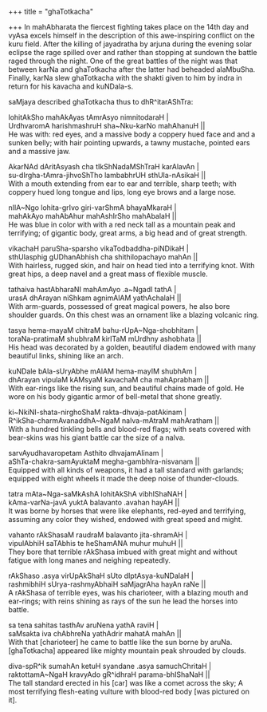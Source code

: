 +++
title = "ghaTotkacha"

+++
In mahAbharata the fiercest fighting takes place on the 14th day and
vyAsa excels himself in the description of this awe-inspiring conflict
on the kuru field. After the killing of jayadratha by arjuna during the
evening solar eclipse the rage spilled over and rather than stopping at
sundown the battle raged through the night. One of the great battles of
the night was that between karNa and ghaTotkacha after the latter had
beheaded alaMbuSha. Finally, karNa slew ghaTotkacha with the shakti
given to him by indra in return for his kavacha and kuNDala-s.

saMjaya described ghaTotkacha thus to dhR^itarAShTra:

lohitAkSho mahAkAyas tAmrAsyo nimnitodaraH |  
UrdhvaromA harishmashruH sha\~Nku-karNo mahAhanuH ||  
He was with: red eyes, and a massive body a coppery hued face and and a
sunken belly; with hair pointing upwards, a tawny mustache, pointed ears
and a massive jaw.

AkarNAd dAritAsyash cha tIkShNadaMShTraH karAlavAn |  
su-dIrgha-tAmra-jihvoShTho lambabhrUH sthUla-nAsikaH ||  
With a mouth extending from ear to ear and terrible, sharp teeth; with
coppery hued long tongue and lips, long eye brows and a large nose.

nIlA\~Ngo lohita-grIvo giri-varShmA bhayaMkaraH |  
mahAkAyo mahAbAhur mahAshIrSho mahAbalaH ||  
He was blue in color with with a red neck tall as a mountain peak and
terrifying; of gigantic body, great arms, a big head and of great
strength.

vikachaH paruSha-sparsho vikaTodbaddha-piNDikaH |  
sthUlasphig gUDhanAbhish cha shithilopachayo mahAn ||  
With hairless, rugged skin, and hair on head tied into a terrifying
knot. With great hips, a deep navel and a great mass of flexible muscle.

tathaiva hastAbharaNI mahAmAyo .a\~NgadI tathA |  
urasA dhArayan niShkam agnimAlAM yathAchalaH ||  
With arm-guards, possessed of great magical powers, he also bore
shoulder guards. On this chest was an ornament like a blazing volcanic
ring.

tasya hema-mayaM chitraM bahu-rUpA\~Nga-shobhitam |  
toraNa-pratimaM shubhraM kirITaM mUrdhny ashobhata ||  
His head was decorated by a golden, beautiful diadem endowed with many
beautiful links, shining like an arch.

kuNDale bAla-sUryAbhe mAlAM hema-mayIM shubhAm |  
dhArayan vipulaM kAMsyaM kavachaM cha mahAprabham ||  
With ear-rings like the rising sun, and beautiful chains made of gold.
He wore on his body gigantic armor of bell-metal that shone greatly.

ki\~NkiNI-shata-nirghoShaM rakta-dhvaja-patAkinam |  
R^ikSha-charmAvanaddhA\~NgaM nalva-mAtraM mahAratham ||  
With a hundred tinkling bells and blood-red flags; with seats covered
with bear-skins was his giant battle car the size of a nalva.

sarvAyudhavaropetam Asthito dhvajamAlinam |  
aShTa-chakra-samAyuktaM megha-gambhIra-nisvanam ||  
Equipped with all kinds of weapons, it had a tall standard with
garlands; equipped with eight wheels it made the deep noise of
thunder-clouds.

tatra mAta\~Nga-saMkAshA lohitAkShA vibhIShaNAH |  
kAma-varNa-javA yuktA balavanto .avahan hayAH ||  
It was borne by horses that were like elephants, red-eyed and
terrifying, assuming any color they wished, endowed with great speed and
might.

vahanto rAkShasaM raudraM balavanto jita-shramAH |  
vipulAbhiH saTAbhis te heShamANA muhur muhuH ||  
They bore that terrible rAkShasa imbued with great might and without
fatigue with long manes and neighing repeatedly.

rAkShaso .asya virUpAkShaH sUto dIptAsya-kuNDalaH |  
rashmibhiH sUrya-rashmyAbhaiH saMjagrAha hayAn raNe ||  
A rAkShasa of terrible eyes, was his charioteer, with a blazing mouth
and ear-rings; with reins shining as rays of the sun he lead the horses
into battle.

sa tena sahitas tasthAv aruNena yathA raviH |  
saMsakta iva chAbhreNa yathAdrir mahatA mahAn ||  
With that \[charioteer\] he came to battle like the sun borne by aruNa.
\[ghaTotkacha\] appeared like mighty mountain peak shrouded by clouds.

diva-spR^ik sumahAn ketuH syandane .asya samuchChritaH |  
raktottamA\~NgaH kravyAdo gR^idhraH parama-bhIShaNaH ||  
The tall standard erected in his \[car\] was like a comet across the
sky; A most terrifying flesh-eating vulture with blood-red body \[was
pictured on it\].
